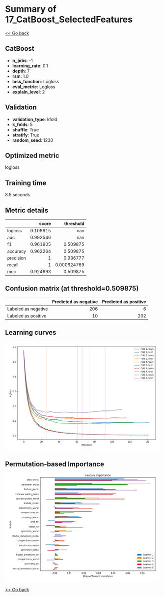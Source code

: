 # Summary of 17_CatBoost_SelectedFeatures

[<< Go back](../README.md)


## CatBoost
- **n_jobs**: -1
- **learning_rate**: 0.1
- **depth**: 7
- **rsm**: 1.0
- **loss_function**: Logloss
- **eval_metric**: Logloss
- **explain_level**: 2

## Validation
 - **validation_type**: kfold
 - **k_folds**: 5
 - **shuffle**: True
 - **stratify**: True
 - **random_seed**: 1230

## Optimized metric
logloss

## Training time

8.5 seconds

## Metric details
|           |    score |     threshold |
|:----------|---------:|--------------:|
| logloss   | 0.109915 | nan           |
| auc       | 0.992546 | nan           |
| f1        | 0.961905 |   0.509875    |
| accuracy  | 0.962264 |   0.509875    |
| precision | 1        |   0.986777    |
| recall    | 1        |   0.000624769 |
| mcc       | 0.924693 |   0.509875    |


## Confusion matrix (at threshold=0.509875)
|                     |   Predicted as negative |   Predicted as positive |
|:--------------------|------------------------:|------------------------:|
| Labeled as negative |                     206 |                       6 |
| Labeled as positive |                      10 |                     202 |

## Learning curves
![Learning curves](learning_curves.png)

## Permutation-based Importance
![Permutation-based Importance](permutation_importance.png)

[<< Go back](../README.md)
